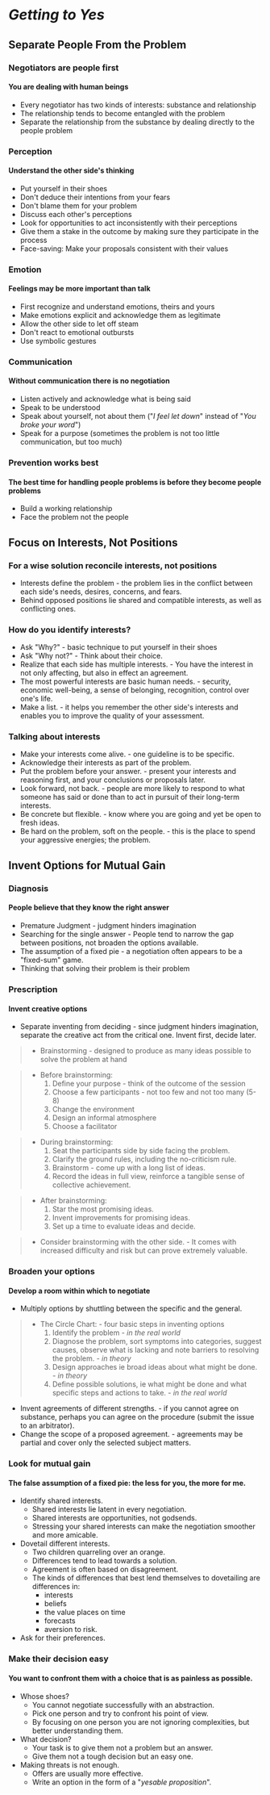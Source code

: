 # *_Getting to Yes_*

## Separate People From the Problem

### Negotiators are people first
#### You are dealing with human beings

* Every negotiator has two kinds of interests: substance and relationship
* The relationship tends to become entangled with the problem
* Separate the relationship from the substance by dealing directly to the people problem
  
### Perception
#### Understand the other side's thinking
  
* Put yourself in their shoes
* Don't deduce their intentions from your fears
* Don't blame them for your problem
* Discuss each other's perceptions
* Look for opportunities to act inconsistently with their perceptions
* Give them a stake in the outcome by making sure they participate in the process
* Face-saving: Make your proposals consistent with their values
  
### Emotion 
#### Feelings may be more important than talk

* First recognize and understand emotions, theirs and yours
* Make emotions explicit and acknowledge them as legitimate
* Allow the other side to let off steam
* Don't react to emotional outbursts
* Use symbolic gestures
  
### Communication 
#### Without communication there is no negotiation

* Listen actively and acknowledge what is being said
* Speak to be understood
* Speak about yourself, not about them ("_I feel let down_" instead of "_You broke your word_")
* Speak for a purpose (sometimes the problem is not too little communication, but too much)
  
### Prevention works best 
#### The best time for handling people problems is before they become people problems
  
* Build a working relationship
* Face the problem not the people


## Focus on Interests, Not Positions
### For a wise solution reconcile interests, not positions

* Interests define the problem - the problem lies in the conflict between each side's needs, desires, concerns, and fears.
* Behind opposed positions lie shared and compatible interests, as well as conflicting ones.
  
### How do you identify interests?

* Ask "Why?" - basic technique to put yourself in their shoes
* Ask "Why not?" - Think about their choice.
* Realize that each side has multiple interests. - You have the interest in not only affecting, but also in effect an agreement.
* The most powerful interests are basic human needs. - security, economic well-being, a sense of belonging, recognition, control over one's life.
* Make a list. - it helps you remember the other side's interests and enables you to improve the quality of your assessment.

### Talking about interests

* Make your interests come alive. - one guideline is to be specific.
* Acknowledge their interests as part of the problem.
* Put the problem before your answer. - present your interests and reasoning first, and your conclusions or proposals later.
* Look forward, not back. - people are more likely to respond to what someone has said or done than to act in pursuit of their long-term interests.
* Be concrete but flexible. - know where you are going and yet be open to fresh ideas.
* Be hard on the problem, soft on the people. - this is the place to spend your aggressive energies; the problem.
  

## Invent Options for Mutual Gain

### Diagnosis
#### People believe that they know the right answer
  
* Premature Judgment - judgment hinders imagination
* Searching for the single answer - People tend to narrow the gap between positions, not broaden the options available.
* The assumption of a fixed pie - a negotiation often appears to be a "fixed-sum" game.
* Thinking that solving their problem is their problem
  
### Prescription
#### Invent creative options

* Separate inventing from deciding - since judgment hinders imagination, separate the creative act from the critical one. Invent first, decide later.
>*  Brainstorming - designed to produce as many ideas possible to solve the problem at hand

>*  Before brainstorming:
>		1. Define your purpose - think of the outcome of the session
>		2. Choose a few participants - not too few and not too many (5-8)
>		3. Change the environment
>		4. Design an informal atmosphere
>		5. Choose a facilitator

>*  During brainstorming:
>		1. Seat the participants side by side facing the problem.
>		2. Clarify the ground rules, including the no-criticism rule.
>		3. Brainstorm - come up with a long list of ideas.
>		4. Record the ideas in full view, reinforce a tangible sense of collective achievement.

>*  After brainstorming:
>		1. Star the most promising ideas.
>		2. Invent improvements for promising ideas.
>		3. Set up a time to evaluate ideas and decide.

>*  Consider brainstorming with the other side. - It comes with increased difficulty and risk but can prove extremely valuable.

### Broaden your options
#### Develop a room within which to negotiate

* Multiply options by shuttling between the specific and the general.
> * The Circle Chart: - four basic steps in inventing options
>   1. Identify the problem - _in the real world_
>   2. Diagnose the problem, sort symptoms into categories, suggest causes, observe what is lacking and note barriers to resolving the problem. - _in theory_
>   3. Design approaches ie broad ideas about what might be done. - _in theory_
>   4. Define possible solutions, ie what might be done and what specific steps and actions to take. - _in the real world_

* Invent agreements of different strengths. - if you cannot agree on substance, perhaps you can agree on the procedure (submit the issue to an arbitrator).
* Change the scope of a proposed agreement. - agreements may be partial and cover only the selected subject matters.

### Look for mutual gain
#### The false assumption of a fixed pie: the less for you, the more for me.
* Identify shared interests.
  * Shared interests lie latent in every negotiation.
  * Shared interests are opportunities, not godsends.
  * Stressing your shared interests can make the negotiation smoother and more amicable.
* Dovetail different interests.
  * Two children quarreling over an orange.
  * Differences tend to lead towards a solution.
  * Agreement is often based on disagreement.
  * The kinds of differences that best lend themselves to dovetailing are differences in:
    * interests
    * beliefs
    * the value places on time
    * forecasts
    * aversion to risk.
* Ask for their preferences.

### Make their decision easy
#### You want to confront them with a choice that is as painless as possible.

* Whose shoes?
  * You cannot negotiate successfully with an abstraction.
  * Pick one person and try to confront his point of view.
  * By focusing on one person you are not ignoring complexities, but better understanding them.
* What decision?
  * Your task is to give them not a problem but an answer.
  * Give them not a tough decision but an easy one.
* Making threats is not enough.
  * Offers are usually more effective.
  * Write an option in the form of a "_yesable proposition_".